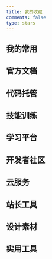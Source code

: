```yaml
---
title: 我的收藏
comments: false
type: stars
---
```

<script src="https://cdn.jsdelivr.net/npm/jquery@latest/dist/jquery.min.js"></script>
<script src="./stars.js"></script>

<style>
.links-content {
  margin-top:1rem;
}

.link-navigation::after {
  content:" ";
  display:block;
  clear:both
}

.card {
  position:relative;
  width:25%;
  padding:0;
  border-radius:10px;
  transition-duration:.3s;
  margin-bottom:1rem;
  margin-left:16px;
  display:block;
  float:left;
  box-shadow:0 2px 6px 0 rgba(0,0,0,.12);
  background: transparent;
  overflow:hidden;
}

.card:hover:before, .card:focus:before, .card:active:before {
  -webkit-transform: scale(1);
  transform: scale(1);
}

.card:before {
  content: "";
  position: absolute;
  z-index: -1;
  top: 0;
  left: 0;
  right: 0;
  bottom: 0;
  background-image: linear-gradient(to right, #fdcbf1 0%, #fdcbf1 1%, #e6dee9 100%);
  -webkit-transform: scale(0);
  transform: scale(0);
  -webkit-transition-property: transform;
  transition-property: transform;
  -webkit-transition-duration: 0.15s;
  transition-duration: all 0.15s;
  -webkit-transition-timing-function: ease-out;
  transition-timing-function: ease-out;
}

.card:hover,.card:hover > .card-header a,.card:hover > .card-content a{
    transform:scale(1);
}

@media(max-width:567px) {
  .card{
      margin-left:16px;
      width:calc((100% - 16px)/2)
  }
  .card:nth-child(2n+1) {
      margin-left:0
  }
  .card:not(:nth-child(2n+1)) {
      margin-left:16px
  }
}

@media(min-width:567px) {
  .card {
    margin-left:16px;
    width:calc((100% - 32px)/3)
  }
  .card:nth-child(3n+1) {
    margin-left:0
  }
  .card:not(:nth-child(3n+1)) {
    margin-left:16px
  }
}

@media(min-width:768px) {
  .card {
    margin-left:16px;
    width:calc((100% - 48px)/4)
  }
  .card:nth-child(4n+1) {
    margin-left:0
  }
  .card:not(:nth-child(4n+1)) {
    margin-left:16px
  }
}

.posts-expand .post-body img {
  margin:0;
  padding:0;
  border:0
}

.card .card-header {
  display:block;
  text-align:center;
  padding:.25rem .25rem;
  font-weight:500;
  color:#222222;
  white-space:nowrap;
} 

.card .card-header a {
  font-style:normal;
  color:#222222;
  font-weight:700;
  text-decoration:none;
  border:0;
  overflow:hidden
}

.card .card-header a:hover {
  color:#222222;
  text-decoration:none;
  border:0
}

.card .card-content {
  display:block;
  text-align:center;
  padding: 0 .25rem .25rem .25rem;
  font-weight:500;
  font-size: smaller;
  color:#222222;
  white-space:nowrap;
}
.card .card-content div {
  overflow:hidden
}
.card .card-content a {
  font-style:normal;
  color:#222222;
  font-weight:500;
  text-decoration:none;
  border:0;
  overflow:hidden
}
</style>

## 我的常用
<div><div class="links-content"><div class="link-navigation mine"></div></div></div>

## 官方文档
<div><div class="links-content"><div class="link-navigation docs"></div></div></div>

## 代码托管
<div><div class="links-content"><div class="link-navigation code"></div></div></div>

## 技能训练
<div><div class="links-content"><div class="link-navigation skill"></div></div></div>

## 学习平台
<div><div class="links-content"><div class="link-navigation school"></div></div></div>

## 开发者社区
<div><div class="links-content"><div class="link-navigation community"></div></div></div>

## 云服务
<div><div class="links-content"><div class="link-navigation serve"></div></div></div>

## 站长工具
<div><div class="links-content"><div class="link-navigation sitetool"></div></div></div>

## 设计素材
<div><div class="links-content"><div class="link-navigation design"></div></div></div>

## 实用工具
<div><div class="links-content"><div class="link-navigation tools"></div></div></div>

